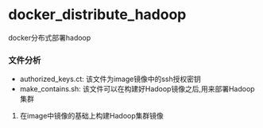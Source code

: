 # docker_distribute_hadoop
docker分布式部署hadoop

### 文件分析
- authorized_keys.ct: 该文件为image镜像中的ssh授权密钥
- make_contains.sh: 该文件可以在构建好Hadoop镜像之后,用来部署Hadoop集群

1. 在image中镜像的基础上构建Hadoop集群镜像


